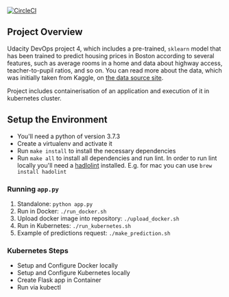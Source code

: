 [![CircleCI](https://circleci.com/gh/vsemashko/project-ml-microservice-kubernetes.svg?style=svg)](https://app.circleci.com/pipelines/github/vsemashko/project-ml-microservice-kubernetes)

## Project Overview

Udacity DevOps project 4, which includes a pre-trained, `sklearn` model that has been trained to predict housing prices 
in Boston according to several features, such as average rooms in a home and data about highway access, 
teacher-to-pupil ratios, and so on. You can read more about the data, which was initially taken from Kaggle, 
on [the data source site](https://www.kaggle.com/c/boston-housing).

Project includes containerisation of an application and execution of it in kubernetes cluster.

## Setup the Environment

* You'll need a python of version 3.7.3
* Create a virtualenv and activate it
* Run `make install` to install the necessary dependencies
* Run `make all` to install all dependencies and run lint. 
In order to run lint locally you'll need a [hadlolint](https://github.com/hadolint/hadolint) installed.
E.g. for mac you can use `brew install hadolint`

### Running `app.py`

1. Standalone:  `python app.py`
2. Run in Docker:  `./run_docker.sh`
3. Upload docker image into repository: `./upload_docker.sh`
4. Run in Kubernetes:  `./run_kubernetes.sh`
5. Example of predictions request: `./make_prediction.sh`

### Kubernetes Steps

* Setup and Configure Docker locally
* Setup and Configure Kubernetes locally
* Create Flask app in Container
* Run via kubectl
